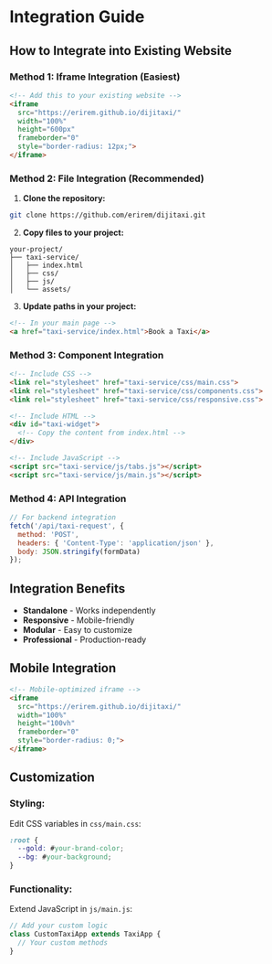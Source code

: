 # Integration Guide

##  How to Integrate into Existing Website

### **Method 1: Iframe Integration (Easiest)**
```html
<!-- Add this to your existing website -->
<iframe 
  src="https://erirem.github.io/dijitaxi/" 
  width="100%" 
  height="600px"
  frameborder="0"
  style="border-radius: 12px;">
</iframe>
```

### **Method 2: File Integration (Recommended)**
1. **Clone the repository:**
```bash
git clone https://github.com/erirem/dijitaxi.git
```

2. **Copy files to your project:**
```
your-project/
├── taxi-service/
│   ├── index.html
│   ├── css/
│   ├── js/
│   └── assets/
```

3. **Update paths in your project:**
```html
<!-- In your main page -->
<a href="taxi-service/index.html">Book a Taxi</a>
```

### **Method 3: Component Integration**
```html
<!-- Include CSS -->
<link rel="stylesheet" href="taxi-service/css/main.css">
<link rel="stylesheet" href="taxi-service/css/components.css">
<link rel="stylesheet" href="taxi-service/css/responsive.css">

<!-- Include HTML -->
<div id="taxi-widget">
  <!-- Copy the content from index.html -->
</div>

<!-- Include JavaScript -->
<script src="taxi-service/js/tabs.js"></script>
<script src="taxi-service/js/main.js"></script>
```

### **Method 4: API Integration**
```javascript
// For backend integration
fetch('/api/taxi-request', {
  method: 'POST',
  headers: { 'Content-Type': 'application/json' },
  body: JSON.stringify(formData)
});
```

##  Integration Benefits

-  **Standalone** - Works independently
-  **Responsive** - Mobile-friendly
-  **Modular** - Easy to customize
-  **Professional** - Production-ready

##  Mobile Integration

```html
<!-- Mobile-optimized iframe -->
<iframe 
  src="https://erirem.github.io/dijitaxi/" 
  width="100%" 
  height="100vh"
  frameborder="0"
  style="border-radius: 0;">
</iframe>
```

##  Customization

### **Styling:**
Edit CSS variables in `css/main.css`:
```css
:root {
  --gold: #your-brand-color;
  --bg: #your-background;
}
```

### **Functionality:**
Extend JavaScript in `js/main.js`:
```javascript
// Add your custom logic
class CustomTaxiApp extends TaxiApp {
  // Your custom methods
}
```
